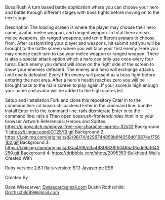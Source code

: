 Boss Rush
A turn based battle application where you can choose your hero and battle through different stages with boss fights before moving on to the next stage.

Description
The loading screen is where the player may choose their hero name, avatar, melee weapon, and ranged weapon. In total there are six melee weapons, six ranged weapons, and ten different avatars to choose from. After customizing your player and weapons, hit submit and you will be brought to the battle screen where you will face your first enemy. Here you may choose each turn to use your melee weapon or ranged weapon. There is also a special attack option which a hero can only use once every four turns. Each enemy you defeat will show on the right side of the screen to show your enemies defeated. The enemy and hero will exchange attacks until one is defeated. Every fifth enemy will present as a boss fight before entering the next area. After a hero's health reaches zero you will be brought back to the main screen to play again. If your score is high enough your name and avatar will be added to the high scores list.

Setup and Installation
Fork and clone this repository
Enter in to the command line: cd bossrush-backend
Enter in the command line: bundle install
Enter in to the command line: rails db:migrate
Enter in to the command line: rails s
Then open bossrush-frontend/index.html in to your browser
Artwork References:
Heroes and Sprites: https://pipoya.itch.io/pipoya-free-rpg-character-sprites-32x32
Background 1: https://i.imgur.com/lOT25Y3.gif
Background 2: https://i.pinimg.com/originals/d2/96/74/d296744858b6f4059d016874ef7561b2.gif
Background 3: https://i.pinimg.com/originals/d3/a4/98/d3a498f8838f5046ba13cde9af643250.gif
Background 4: https://dribbble.com/shots/2095353-Bulkhead-Walls
Created With

Ruby version: 2.6.1
Rails version: 6.1.1
Javascript: ES6

Created By

Dave Wisecarver: Dwisecar@gmail.com
Dustin Rothschild: Drothschild89@gmail.com

